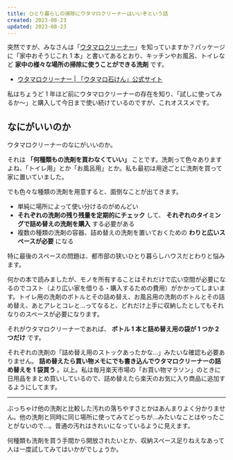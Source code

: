 ```yaml
---
title: ひとり暮らしの掃除にウタマロクリーナーはいいぞという話
created: 2023-08-23
updated: 2023-08-23
---
```


突然ですが、みなさんは「[ウタマロクリーナー](https://www.e-utamaro.com/products/cleaner)」を知っていますか？パッケージに「家中おそうじこれ 1 本」と書いてあるとおり、キッチンやお風呂、トイレなど **家中の様々な場所の掃除に使うことができる洗剤** です。

- [ウタマロクリーナー | 「ウタマロ石けん」公式サイト](https://www.e-utamaro.com/products/cleaner)

私はちょうど 1 年ほど前にウタマロクリーナーの存在を知り、「試しに使ってみるか～」と購入して今日まで使い続けているのですが、これオススメです。

## なにがいいのか

ウタマロクリーナーのなにがいいのか。

それは **「何種類もの洗剤を買わなくていい」** ことです。洗剤って色々ありますよね、「トイレ用」とか「お風呂用」とか。私も最初は用途ごとに洗剤を買って家に置いていました。

でも色々な種類の洗剤を用意すると、面倒なことが出てきます。

- 単純に場所によって使い分けるのがめんどい
- **それぞれの洗剤の残り残量を定期的にチェック** して、 **それぞれのタイミングで詰め替えの洗剤を購入** する必要がある
- 複数の種類の洗剤の容器、詰め替えの洗剤を置いておくための **わりと広いスペースが必要** になる

特に最後のスペースの問題は、都市部の狭いひとり暮らしハウスだとわりと悩みます。

何かの本で読みましたが、モノを所有することはそれだけで広い空間が必要になるのでコスト（より広い家を借りる・購入するための費用）がかかってしまいます。トイレ用の洗剤のボトルとその詰め替え、お風呂用の洗剤のボトルとその詰め替え、あとアレとコレと…ってなると、どれだけ上手に収納したとしてもそれなりのスペースが必要になります。

それがウタマロクリーナーであれば、 **ボトル 1 本と詰め替え用の袋が 1 つか 2 つだけ** です。

それぞれの洗剤の「詰め替え用のストックあったかな…」みたいな確認も必要ありません。 **詰め替えたら買い物メモにでも書き込んでウタマロクリーナーの詰め替えを 1 袋買う** 。以上。私は毎月楽天市場の「お買い物マラソン」のときに日用品をまとめ買いしているので、詰め替えたら楽天のお気に入り商品に追加するようにしてます。

---

ぶっちゃけ他の洗剤と比較した汚れの落ちやすさとかはあんまりよく分かりません。他の洗剤と同時に同じ場所に使ってみてどっちが…みたいなことはやったことがないので…。普通の汚れはきれいになっているように見えます。

何種類も洗剤を買う手間から開放されたいとか、収納スペース足りねえなあって人は一度試してみてはいかがでしょうか。

